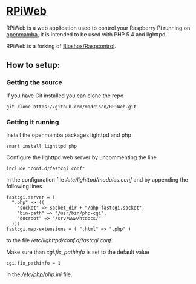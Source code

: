 # [RPiWeb](https://sites.google.com/site/davidemadrisan/opensource/rpiweb)

RPiWeb is a web application used to control your Raspberry Pi running on [openmamba](http://openmamba.org),
It is intended to be used with PHP 5.4 and lighttpd.

RPiWeb is a forking of [Bioshox/Raspcontrol](https://github.com/Bioshox/Raspcontrol).

## How to setup:

### Getting the source

If you have Git installed you can clone the repo

	git clone https://github.com/madrisan/RPiWeb.git

### Getting it running

Install the openmamba packages lighttpd and php

	smart install lighttpd php

Configure the lighttpd web server by uncommenting the line

	include "conf.d/fastcgi.conf"

in the configuration file */etc/lighttpd/modules.conf* and by appending the following lines

	fastcgi.server = ( 
	  ".php" => ((
	    "socket" => socket_dir + "/php-fastcgi.socket",
	    "bin-path" => "/usr/bin/php-cgi",
	    "docroot" => "/srv/www/htdocs/"
	  )))
	fastcgi.map-extensions = ( ".html" => ".php" )

to the file */etc/lighttpd/conf.d/fastcgi.conf*.

Make sure than *cgi.fix_pathinfo* is set to the default value

	cgi.fix_pathinfo = 1

in the */etc/php/php.ini* file.
